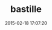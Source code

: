---
layout: post
title:  "bastille"
repo:   "ryanmoran/bastille"
date:   2015-02-18 17:07:20
gemurl: https://github.com/ryanmoran/bastille
---